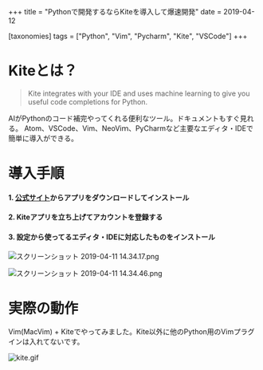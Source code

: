 +++
title = "Pythonで開発するならKiteを導入して爆速開発"
date = 2019-04-12

[taxonomies]
tags = ["Python", "Vim", "Pycharm", "Kite", "VSCode"]
+++
# Kiteとは？
> Kite integrates with your IDE and uses machine learning to give you useful code completions for Python.

AIがPythonのコード補完やってくれる便利なツール。ドキュメントもすぐ見れる。
Atom、VSCode、Vim、NeoViｍ、PyCharmなど主要なエディタ・IDEで簡単に導入ができる。

# 導入手順
#### 1. [公式サイト](https://kite.com/)からアプリをダウンロードしてインストール
#### 2. Kiteアプリを立ち上げてアカウントを登録する
#### 3. 設定から使ってるエディタ・IDEに対応したものをインストール

![スクリーンショット 2019-04-11 14.34.17.png](https://qiita-image-store.s3.amazonaws.com/0/211748/f5272fd0-6a77-1257-01d2-59387dec6a60.png)

![スクリーンショット 2019-04-11 14.34.46.png](https://qiita-image-store.s3.amazonaws.com/0/211748/6dd91f58-7f70-33bf-baf7-0efa40c56283.png)



# 実際の動作
Vim(MacVim) + Kiteでやってみました。Kite以外に他のPython用のVimプラグインは入れてないです。

![kite.gif](https://qiita-image-store.s3.amazonaws.com/0/211748/4f9ef6f0-0b57-9792-51be-dbfcf49d12df.gif)


